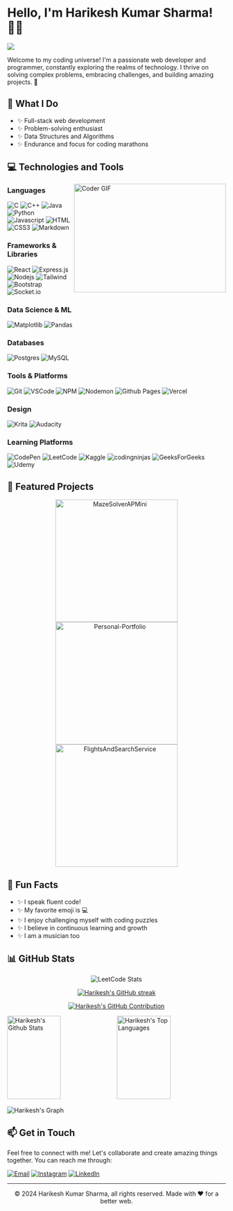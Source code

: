 <!-- Hey there! Welcome to my GitHub profile! 👋 -->

# Hello, I'm Harikesh Kumar Sharma! 👨‍💻
![](https://komarev.com/ghpvc/?username=HarikeshKS)

Welcome to my coding universe! I'm a passionate web developer and programmer, constantly exploring the realms of technology. I thrive on solving complex problems, embracing challenges, and building amazing projects. 🚀

## 🌟 What I Do

- ✨ Full-stack web development
- ✨ Problem-solving enthusiast
- ✨ Data Structures and Algorithms
- ✨ Endurance and focus for coding marathons

## 💻 Technologies and Tools

<img align="right" alt="Coder GIF" height=250 width=350 src="https://images.squarespace-cdn.com/content/v1/5769fc401b631bab1addb2ab/1541580611624-TE64QGKRJG8SWAIUS7NS/ke17ZwdGBToddI8pDm48kPoswlzjSVMM-SxOp7CV59BZw-zPPgdn4jUwVcJE1ZvWQUxwkmyExglNqGp0IvTJZamWLI2zvYWH8K3-s_4yszcp2ryTI0HqTOaaUohrI8PI6FXy8c9PWtBlqAVlUS5izpdcIXDZqDYvprRqZ29Pw0o/coding-freak.gif" />

### Languages
![C](https://img.shields.io/badge/c-%2300599C.svg?style=for-the-badge&logo=c&logoColor=white)
![C++](https://img.shields.io/badge/c++-%2300599C.svg?style=for-the-badge&logo=c%2B%2B&logoColor=white)
![Java](https://img.shields.io/badge/java-%23ED8B00.svg?style=for-the-badge&logo=openjdk&logoColor=white)
![Python](https://img.shields.io/badge/python-3670A0?style=for-the-badge&logo=python&logoColor=ffdd54)
![Javascript](https://img.shields.io/badge/Javascript-F0DB4F?style=for-the-badge&labelColor=black&logo=javascript&logoColor=F0DB4F)
![HTML](https://img.shields.io/badge/HTML5-E34F26?style=for-the-badge&logo=html5&logoColor=white)
![CSS3](https://img.shields.io/badge/CSS3-1572B6?style=for-the-badge&logo=css3&logoColor=white)
![Markdown](https://img.shields.io/badge/Markdown-000000?style=for-the-badge&logo=markdown&logoColor=white)

### Frameworks & Libraries
![React](https://img.shields.io/badge/react-%2320232a.svg?style=for-the-badge&logo=react&logoColor=%2361DAFB)
![Express.js](https://img.shields.io/badge/Express.js-000000?style=for-the-badge&logo=express&logoColor=white)
![Nodejs](https://img.shields.io/badge/Nodejs-3C873A?style=for-the-badge&labelColor=black&logo=node.js&logoColor=3C873A)
![Tailwind](https://img.shields.io/badge/Tailwind_CSS-092749?style=for-the-badge&logo=tailwindcss&logoColor=06B6D4&labelColor=000000)
![Bootstrap](https://img.shields.io/badge/Bootstrap-563D7C?style=for-the-badge&logo=bootstrap&logoColor=white)
![Socket.io](https://img.shields.io/badge/Socket.io-black?style=for-the-badge&logo=socket.io&badgeColor=010101)

### Data Science & ML
![Matplotlib](https://img.shields.io/badge/Matplotlib-%23ffffff.svg?style=for-the-badge&logo=Matplotlib&logoColor=black)
![Pandas](https://img.shields.io/badge/pandas-%23150458.svg?style=for-the-badge&logo=pandas&logoColor=white)

### Databases
![Postgres](https://img.shields.io/badge/postgres-%23316192.svg?style=for-the-badge&logo=postgresql&logoColor=white)
![MySQL](https://img.shields.io/badge/mysql-%2300f.svg?style=for-the-badge&logo=mysql&logoColor=white)

### Tools & Platforms
![Git](https://img.shields.io/badge/Git-F05032?style=for-the-badge&logo=git&logoColor=white)
![VSCode](https://img.shields.io/badge/Visual_Studio_Code-0078d7?style=for-the-badge&logo=visual%20studio%20code&logoColor=white)
![NPM](https://img.shields.io/badge/NPM-%23CB3837.svg?style=for-the-badge&logo=npm&logoColor=white)
![Nodemon](https://img.shields.io/badge/NODEMON-%23323330.svg?style=for-the-badge&logo=nodemon&logoColor=%BBDEAD)
![Github Pages](https://img.shields.io/badge/github%20pages-121013?style=for-the-badge&logo=github&logoColor=white)
![Vercel](https://img.shields.io/badge/vercel-%23000000.svg?style=for-the-badge&logo=vercel&logoColor=white)

### Design
![Krita](https://img.shields.io/badge/Krita-203759?style=for-the-badge&logo=krita&logoColor=EEF37B)
![Audacity](https://img.shields.io/badge/Audacity-0000CC?style=for-the-badge&logo=audacity&logoColor=white)

### Learning Platforms
![CodePen](https://img.shields.io/badge/Codepen-000000?style=for-the-badge&logo=codepen&logoColor=white)
![LeetCode](https://img.shields.io/badge/LeetCode-000000?style=for-the-badge&logo=LeetCode&logoColor=#d16c06)
![Kaggle](https://img.shields.io/badge/Kaggle-035a7d?style=for-the-badge&logo=kaggle&logoColor=white)
![codingninjas](https://img.shields.io/badge/coding%20ninjas-DD6620?style=for-the-badge&logo=codingninjas&logoColor=white)
![GeeksForGeeks](https://img.shields.io/badge/GeeksforGeeks-gray?style=for-the-badge&logo=geeksforgeeks&logoColor=35914c)
![Udemy](https://img.shields.io/badge/Udemy-A435F0?style=for-the-badge&logo=Udemy&logoColor=white)

## 🚀 Featured Projects

<p align="center">
<a href="https://github.com/HarikeshKS/MazeSolverAPMini">
  <img width="282" src="https://denvercoder1-github-readme-stats.vercel.app/api/pin/?username=HarikeshKS&repo=MazeSolverAPMini&theme=react&bg_color=273849&title_color=F85D7F&icon_color=F8D866&hide_border=true&show_icons=false" alt="MazeSolverAPMini">
</a>
<a href="https://github.com/HarikeshKS/Personal-Portfolio">
  <img width="282" src="https://denvercoder1-github-readme-stats.vercel.app/api/pin/?username=HarikeshKS&repo=Personal-Portfolio&theme=react&bg_color=273849&title_color=F85D7F&icon_color=F8D866&hide_border=true&show_icons=false" alt="Personal-Portfolio">
</a>
<a href="https://github.com/HarikeshKS/FlightsAndSearchService">
  <img width="282" src="https://denvercoder1-github-readme-stats.vercel.app/api/pin/?username=HarikeshKS&repo=FlightsAndSearchService&theme=react&bg_color=273849&title_color=F85D7F&icon_color=F8D866&hide_border=true&show_icons=false" alt="FlightsAndSearchService">
</a>
</p>

## 🌈 Fun Facts

- ✨ I speak fluent code!
- ✨ My favorite emoji is 💻
- ✨ I enjoy challenging myself with coding puzzles
- ✨ I believe in continuous learning and growth
- ✨ I am a musician too

## 📊 GitHub Stats

<div align="center">
    <img src="https://leetcard.jacoblin.cool/sharmaharikeshkumar3?ext=heatmap" alt="LeetCode Stats">
</div>

<p align="center">
  <a href="https://github.com/HarikeshKS">
    <img src="https://github-readme-streak-stats.herokuapp.com/?user=HarikeshKS&theme=radical&border=7F3FBF&background=0D1117" alt="Harikesh's GitHub streak"/>
  </a>
</p>

<p align="center">
  <a href="https://github.com/HarikeshKS">
    <img src="https://github-profile-summary-cards.vercel.app/api/cards/profile-details?username=HarikeshKS&theme=radical" alt="Harikesh's GitHub Contribution"/>
  </a>
</p>

<a> 
    <a href="https://github.com/HarikeshKS"><img alt="Harikesh's Github Stats" src="https://denvercoder1-github-readme-stats.vercel.app/api?username=HarikeshKS&show_icons=true&count_private=true&theme=react&border_color=7F3FBF&bg_color=0D1117&title_color=F85D7F&icon_color=F8D866" height="192px" width="49.5%"/></a>
  <a href="https://github.com/HarikeshKS"><img alt="Harikesh's Top Languages" src="https://denvercoder1-github-readme-stats.vercel.app/api/top-langs/?username=HarikeshKS&langs_count=8&layout=compact&theme=react&border_color=7F3FBF&bg_color=0D1117&title_color=F85D7F&icon_color=F8D866" height="192px" width="49.5%"/></a>
  <br/>
</a>

![Harikesh's Graph](https://github-readme-activity-graph.vercel.app/graph?username=HarikeshKS&custom_title=Harikesh%20's%20GitHub%20Activity%20Graph&bg_color=0D1117&color=7F3FBF&line=7F3FBF&point=7F3FBF&area_color=FFFFFF&title_color=FFFFFF&area=true)

## 📫 Get in Touch

Feel free to connect with me! Let's collaborate and create amazing things together. You can reach me through:

[![Email](https://img.shields.io/badge/Email-sharmaharikeshkumar3@gmail.com-D14836?style=for-the-badge&logo=gmail&logoColor=white)](mailto:sharmaharikeshkumar3@gmail.com)
[![Instagram](https://img.shields.io/badge/Instagram-%23E4405F.svg?style=for-the-badge&logo=Instagram&logoColor=white)](https://instagram.com/harikesh_kr_sharma7)
[![LinkedIn](https://img.shields.io/badge/LinkedIn-%230077B5.svg?style=for-the-badge&logo=linkedin&logoColor=white)](https://linkedin.com/in/harikeshksharma)

---

<p align="center"> © 2024 Harikesh Kumar Sharma, all rights reserved. Made with ❤️ for a better web. </p>
